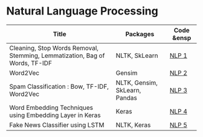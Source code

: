 # Natural Language Processing

| Title  | Packages  | Code &ensp|
| ------------ |-----------| -------------------|
| Cleaning, Stop Words Removal, Stemming, Lemmatization, Bag of Words, TF-IDF | NLTK, SkLearn | [NLP 1](https://github.com/chatterjeesaurabh/Natural-Language-Processing/blob/main/NLP_1_BoW_TFIDF.ipynb) |
| Word2Vec | Gensim | [NLP 2](https://github.com/chatterjeesaurabh/Natural-Language-Processing/blob/main/NLP_2_Word2Vec.ipynb) |
| Spam Classification : Bow, TF-IDF, Word2Vec | NLTK, Gensim, SkLearn, Pandas | [NLP 3](https://github.com/chatterjeesaurabh/Natural-Language-Processing/blob/main/NLP_3_Spam_Classifier_BoW_TFIDF_Word2Vec.ipynb) |
| Word Embedding Techniques using Embedding Layer in Keras | Keras | [NLP 4](https://github.com/chatterjeesaurabh/Natural-Language-Processing/blob/main/NLP_4_Word_Embedding_Techniques.ipynb) |
| Fake News Classifier using LSTM | NLTK, Keras | [NLP 5](https://github.com/chatterjeesaurabh/Natural-Language-Processing/blob/main/NLP_5_Fake_News_Classifier_LSTM.ipynb) |
